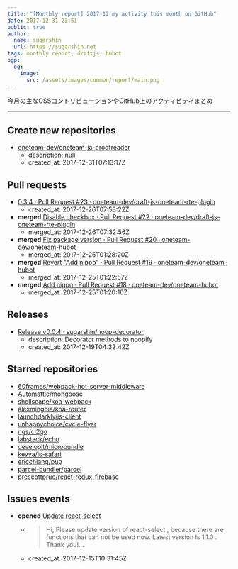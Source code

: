 ```yaml
---
title: "[Monthly report] 2017-12 my activity this month on GitHub"
date: 2017-12-31 23:51
public: true
author:
  name: sugarshin
  url: https://sugarshin.net
tags: monthly report, draftjs, hubot
ogp:
  og:
    image:
      src: /assets/images/common/report/main.png
---
```


今月の主なOSSコントリビューションやGitHub上のアクティビティまとめ

***

## Create new repositories

- [oneteam-dev/oneteam-ja-proofreader](https://github.com/oneteam-dev/oneteam-ja-proofreader)
  - description: null
  - created_at: 2017-12-31T07:13:17Z

## Pull requests

- [0.3.4 · Pull Request #23 · oneteam-dev/draft-js-oneteam-rte-plugin](https://github.com/oneteam-dev/draft-js-oneteam-rte-plugin/pull/23)
  - created_at: 2017-12-26T07:53:22Z
- **merged** [Disable checkbox · Pull Request #22 · oneteam-dev/draft-js-oneteam-rte-plugin](https://github.com/oneteam-dev/draft-js-oneteam-rte-plugin/pull/22)
  - merged_at: 2017-12-26T07:32:56Z
- **merged** [Fix package version · Pull Request #20 · oneteam-dev/oneteam-hubot](https://github.com/oneteam-dev/oneteam-hubot/pull/20)
  - merged_at: 2017-12-25T01:28:20Z
- **merged** [Revert "Add nippo" · Pull Request #19 · oneteam-dev/oneteam-hubot](https://github.com/oneteam-dev/oneteam-hubot/pull/19)
  - merged_at: 2017-12-25T01:22:57Z
- **merged** [Add nippo · Pull Request #18 · oneteam-dev/oneteam-hubot](https://github.com/oneteam-dev/oneteam-hubot/pull/18)
  - merged_at: 2017-12-25T01:20:16Z

## Releases

- [Release v0.0.4 · sugarshin/noop-decorator](https://github.com/sugarshin/noop-decorator/releases/tag/v0.0.4)
  - description: Decorator methods to noopify
  - created_at: 2017-12-19T04:32:42Z

## Starred repositories

- [60frames/webpack-hot-server-middleware](https://github.com/60frames/webpack-hot-server-middleware)
- [Automattic/mongoose](https://github.com/Automattic/mongoose)
- [shellscape/koa-webpack](https://github.com/shellscape/koa-webpack)
- [alexmingoia/koa-router](https://github.com/alexmingoia/koa-router)
- [launchdarkly/js-client](https://github.com/launchdarkly/js-client)
- [unhappychoice/cycle-flyer](https://github.com/unhappychoice/cycle-flyer)
- [ngs/ci2go](https://github.com/ngs/ci2go)
- [labstack/echo](https://github.com/labstack/echo)
- [developit/microbundle](https://github.com/developit/microbundle)
- [kevva/is-safari](https://github.com/kevva/is-safari)
- [ericchiang/pup](https://github.com/ericchiang/pup)
- [parcel-bundler/parcel](https://github.com/parcel-bundler/parcel)
- [prescottprue/react-redux-firebase](https://github.com/prescottprue/react-redux-firebase)

## Issues events

- **opened** [Update react-select](https://github.com/bvaughn/react-virtualized-select/issues/92)
  - > Hi, Please update version of react-select , because there are functions that can not be used now. Latest version is 1.1.0 . Thank you!...
  - created_at: 2017-12-15T10:31:45Z

